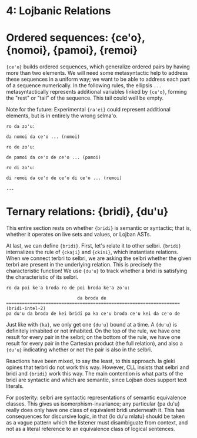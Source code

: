 # 4: Lojbanic Relations

# Ordered sequences: {ce'o}, {nomoi}, {pamoi}, {remoi}

`{ce'o}` builds ordered sequences, which generalize ordered pairs by having
more than two elements. We will need some metasyntactic help to address these
sequences in a uniform way; we want to be able to address each part of a
sequence numerically. In the following rules, the ellipsis `...`
metasyntactically represents additional variables linked by `{ce'o}`, forming
the "rest" or "tail" of the sequence. This tail could well be empty.

Note for the future: Experimental `{ra'ei}` could represent additional
elements, but is in entirely the wrong selma'o.

    ro da zo'u:

    da nomoi da ce'o ... (nomoi)

    ro de zo'u:

    de pamoi da ce'o de ce'o ... (pamoi)

    ro di zo'u:

    di remoi da ce'o de ce'o di ce'o ... (remoi)

    ...

# Ternary relations: {bridi}, {du'u}

This entire section rests on whether `{bridi}` is semantic or syntactic; that
is, whether it operates on live sets and values, or Lojban ASTs.

At last, we can define `{bridi}`. First, let's relate it to other selbri.
`{bridi}` internalizes the rule of `{ckaji}` and `{ckini}`, which instantiate
relations. When we connect terbri to selbri, we are asking the selbri whether
the given terbri are present in the underlying relation. This is precisely the
characteristic function! We use `{du'u}` to track whether a bridi is
satisfying the characteristic of its selbri.

    ro da poi ke'a broda ro de poi broda ke'a zo'u:

                               da broda de
    ================================================================== (bridi-intel-2)
    pa du'u da broda de kei bridi pa ka ce'u broda ce'u kei da ce'o de

Just like with `{ka}`, we only get one `{du'u}` bound at a time. A `{du'u}` is
definitely inhabited or not inhabited. On the top of the rule, we have one
result for every pair in the selbri; on the bottom of the rule, we have one
result for every pair in the Cartesian product (the full relation), and also a
`{du'u}` indicating whether or not the pair is also in the selbri.

Reactions have been mixed, to say the least, to this approach. la gleki opines
that terbri do not work this way. However, CLL insists that selbri and bridi
and `{bridi}` work this way. The main contention is what parts of the bridi
are syntactic and which are semantic, since Lojban does support text literals.

For posterity: selbri are syntactic representations of semantic equivalence
classes. This gives us isomorphism-invariance; any particular {pa du'u} really
does only have one class of equivalent bridi underneath it. This has
consequences for discursive logic, in that {lo du'u mlatu} should be taken as
a vague pattern which the listener must disambiguate from context, and not as
a literal reference to an equivalence class of logical sentences.

